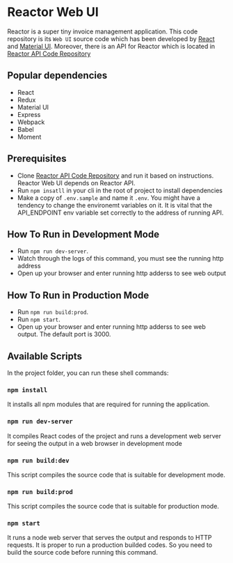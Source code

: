 # Reactor Web UI

Reactor is a super tiny invoice management application. This code repository is its `Web UI` source code which has been developed by [React](https://reactjs.org/) and [Material UI](https://material-ui.com). Moreover, there is an API for Reactor which is located in [Reactor API Code Repository](https://github.com/pezhmanparsaee/reactor-api)

## Popular dependencies

* React
* Redux
* Material UI
* Express
* Webpack
* Babel
* Moment

## Prerequisites

* Clone [Reactor API Code Repository](https://github.com/pezhmanparsaee/reactor-api)
and run it based on instructions. Reactor Web UI depends on Reactor API.
* Run `npm insatll` in your cli in the root of project to install dependencies
* Make a copy of `.env.sample` and name it `.env`. You might have a tendency to change the environemt variables on it. It is vital that the API_ENDPOINT env variable set correctly to the address of running API.

## How To Run in Development Mode

* Run `npm run dev-server`. 
* Watch through the logs of this command, you must see the running http address
* Open up your browser and enter running http adderss to see web output

## How To Run in Production Mode

* Run `npm run build:prod`. 
* Run `npm start`. 
* Open up your browser and enter running http adderss to see web output. The default port is 3000.

## Available Scripts

In the project folder, you can run these shell commands:

### `npm install`
It installs all npm modules that are required for running the application.

### `npm run dev-server`
It compiles React codes of the project and runs a development web server for seeing the output in a web browser in development mode

### `npm run build:dev`
This script compiles the source code that is suitable for development mode.

### `npm run build:prod`
This script compiles the source code that is suitable for production mode.

### `npm start`
It runs a node web server that serves the output and responds to HTTP requests. It is proper to run a production builded codes. So you need to build the source code before running this command.
